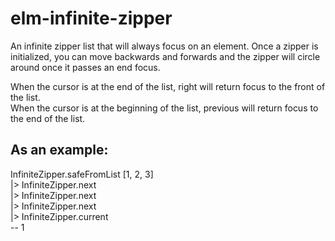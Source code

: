 # elm-infinite-zipper

An infinite zipper list that will always focus on an element. Once a zipper is initialized, you can move backwards and forwards and the zipper will circle around once it passes an end focus.

When the cursor is at the end of the list, right will return focus to the front of the list.  
When the cursor is at the beginning of the list, previous will return focus to the end of the list.  

## As an example:

  InfiniteZipper.safeFromList [1, 2, 3]  
    |> InfiniteZipper.next  
    |> InfiniteZipper.next  
    |> InfiniteZipper.next  
    |> InfiniteZipper.current  
    -- 1  
